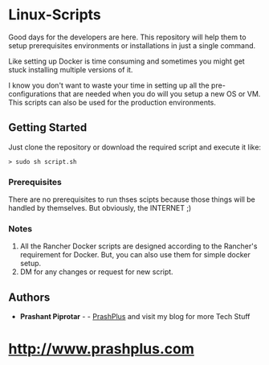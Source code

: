 # Linux-Scripts

Good days for the developers are here. This repository will help them to setup prerequisites environments or installations in just a single command.

Like setting up Docker is time consuming and sometimes you might get stuck installing multiple versions of it.

I know you don't want to waste your time in setting up all the pre-configurations that are needed when you do will you setup a new OS or VM. This scripts can also be used for the production environments.


## Getting Started

Just clone the repository or download the required script and execute it like:
```
> sudo sh script.sh
```

### Prerequisites

There are no prerequisites to run thses scipts because those things will be handled by themselves. 
But obviously, the INTERNET ;)

### Notes
 
1. All the Rancher Docker scripts are designed according to the Rancher's requirement for Docker. But, you can also use them for simple docker setup.
2. DM for any changes or request for new script.
## Authors

* **Prashant Piprotar** - - [PrashPlus](https://github.com/prashplus)
and visit my blog for more Tech Stuff
# http://www.prashplus.com
